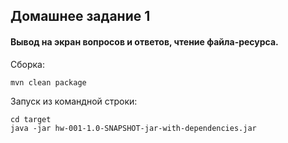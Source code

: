 ## Домашнее задание 1
#### Вывод на экран вопросов и ответов, чтение файла-ресурса.

Сборка:
````
mvn clean package
````

Запуск из командной строки:
````
cd target
java -jar hw-001-1.0-SNAPSHOT-jar-with-dependencies.jar
````
